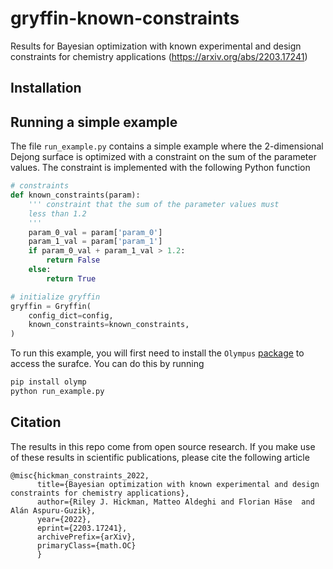 # gryffin-known-constraints

Results for Bayesian optimization with known experimental and design constraints for chemistry applications (https://arxiv.org/abs/2203.17241)


## Installation

## Running a simple example

The file `run_example.py` contains a simple example where the 2-dimensional Dejong surface is optimized with a
constraint on the sum of the parameter values. The constraint is implemented with the following Python function

```python
# constraints
def known_constraints(param):
	''' constraint that the sum of the parameter values must
	less than 1.2
	'''
	param_0_val = param['param_0']
	param_1_val = param['param_1']
	if param_0_val + param_1_val > 1.2:
		return False
	else:
		return True

# initialize gryffin
gryffin = Gryffin(
	config_dict=config,
	known_constraints=known_constraints,
)
```


To run this example, you will first need to install the `Olympus` [package](https://github.com/aspuru-guzik-group/olympus) to access the surafce. You can do this by running

```bash
pip install olymp
python run_example.py
```

## Citation

The results in this repo come from open source research. If you make use of these results in scientific publications, please
cite the following article

```
@misc{hickman_constraints_2022,
      title={Bayesian optimization with known experimental and design constraints for chemistry applications}, 
      author={Riley J. Hickman, Matteo Aldeghi and Florian Häse  and Alán Aspuru-Guzik},
      year={2022},
      eprint={2203.17241},
      archivePrefix={arXiv},
      primaryClass={math.OC}
      }
```
